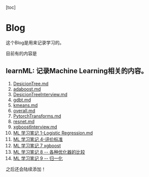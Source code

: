 [toc]

# Blog

这个Blog是用来记录学习的。

目前有的内容是 

## learnML: 记录Machine Learning相关的内容。

1. [DesicionTree.md](learnML/DesicionTree.md)
2. [adaboost.md](learnML/adaboost.md)
3. [DesicionTreeInterview.md](learnML/DesicionTreeInterview.md)
4. [gdbt.md](learnML/gdbt.md)
5. [kmeans.md](learnML/kmeans.md)
7. [overall.md](learnML/overall.md)
8. [PytorchTransforms.md](learnML/PytorchTransforms.md)
9. [resnet.md](learnML/resnet.md)
11. [xgboostInterview.md](learnML/xgboostInterview.md)
1. [ML 学习笔记 1-Logistic Regression.md](learnML/note1-Logistic.md)
6. [ML 学习笔记 4-评价标准](learnML/note4.md)
10. [ML 学习笔记 7 xgboost](learnML/note7-xgboost.md)
12. [ML 学习笔记 8 -- 各种优化器的比较]( learnML/note8.md )
13. [ML 学习笔记 9 -- 归一化](learnML/note9-scaling.md)

之后还会陆续添加！
